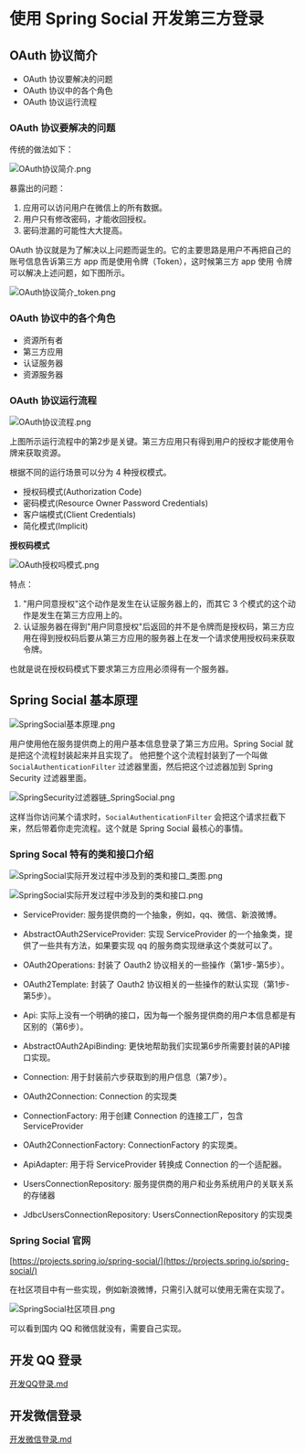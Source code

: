 # 使用 Spring Social 开发第三方登录

## OAuth 协议简介

- OAuth 协议要解决的问题
- OAuth 协议中的各个角色
- OAuth 协议运行流程

### OAuth 协议要解决的问题

传统的做法如下：

![OAuth协议简介.png](OAuth协议简介.png)

暴露出的问题：

1. 应用可以访问用户在微信上的所有数据。
2. 用户只有修改密码，才能收回授权。
3. 密码泄漏的可能性大大提高。

OAuth 协议就是为了解决以上问题而诞生的。它的主要思路是用户不再把自己的账号信息告诉第三方 app 而是使用令牌（Token），这时候第三方 app 使用
令牌可以解决上述问题，如下图所示。

![OAuth协议简介_token.png](OAuth协议简介_token.png)

### OAuth 协议中的各个角色

- 资源所有者
- 第三方应用
- 认证服务器
- 资源服务器

### OAuth 协议运行流程

![OAuth协议流程.png](OAuth协议流程.png)

上图所示运行流程中的第2步是关键。第三方应用只有得到用户的授权才能使用令牌来获取资源。

根据不同的运行场景可以分为 4 种授权模式。

- 授权码模式(Authorization Code)
- 密码模式(Resource Owner Password Credentials)
- 客户端模式(Client Credentials)
- 简化模式(Implicit)

**授权码模式**

![OAuth授权吗模式.png](OAuth授权吗模式.png)

特点：

1. "用户同意授权"这个动作是发生在认证服务器上的，而其它 3 个模式的这个动作是发生在第三方应用上的。
2. 认证服务器在得到"用户同意授权"后返回的并不是令牌而是授权码，第三方应用在得到授权码后要从第三方应用的服务器上在发一个请求使用授权码来获取令牌。

也就是说在授权码模式下要求第三方应用必须得有一个服务器。

## Spring Social 基本原理

![SpringSocial基本原理.png](SpringSocial基本原理.png)

用户使用他在服务提供商上的用户基本信息登录了第三方应用。Spring Social 就是把这个流程封装起来并且实现了。
他把整个这个流程封装到了一个叫做 `SocialAuthenticationFilter` 过滤器里面，然后把这个过滤器加到 Spring Security 过滤器里面。

![SpringSecurity过滤器链_SpringSocial.png](SpringSecurity过滤器链_SpringSocial.png)

这样当你访问某个请求时，`SocialAuthenticationFilter` 会把这个请求拦截下来，然后带着你走完流程。这个就是 Spring Social 最核心的事情。

### Spring Socal 特有的类和接口介绍

![SpringSocial实际开发过程中涉及到的类和接口_类图.png](SpringSocial实际开发过程中涉及到的类和接口_类图.png)

![SpringSocial实际开发过程中涉及到的类和接口.png](SpringSocial实际开发过程中涉及到的类和接口.png)

- ServiceProvider: 服务提供商的一个抽象，例如，qq、微信、新浪微博。
- AbstractOAuth2ServiceProvider: 实现 ServiceProvider 的一个抽象类，提供了一些共有方法，如果要实现 qq 的服务商实现继承这个类就可以了。

- OAuth2Operations: 封装了 Oauth2 协议相关的一些操作（第1步-第5步）。
- OAuth2Template: 封装了 Oauth2 协议相关的一些操作的默认实现（第1步-第5步）。

- Api: 实际上没有一个明确的接口，因为每一个服务提供商的用户本信息都是有区别的（第6步）。
- AbstractOAuth2ApiBinding: 更快地帮助我们实现第6步所需要封装的API接口实现。

- Connection: 用于封装前六步获取到的用户信息（第7步）。
- OAuth2Connection: Connection 的实现类 
- ConnectionFactory: 用于创建 Connection 的连接工厂，包含 ServiceProvider
- OAuth2ConnectionFactory: ConnectionFactory 的实现类。
- ApiAdapter: 用于将 ServiceProvider 转换成 Connection 的一个适配器。

- UsersConnectionRepository: 服务提供商的用户和业务系统用户的关联关系的存储器
- JdbcUsersConnectionRepository: UsersConnectionRepository 的实现类

### Spring Social 官网

[https://projects.spring.io/spring-social/](https://projects.spring.io/spring-social/)

在社区项目中有一些实现，例如新浪微博，只需引入就可以使用无需在实现了。

![SpringSocial社区项目.png](SpringSocial社区项目.png)

可以看到国内 QQ 和微信就没有，需要自己实现。

## 开发 QQ 登录

[开发QQ登录.md](开发QQ登录.md)

## 开发微信登录

[开发微信登录.md](开发微信登录.md)




